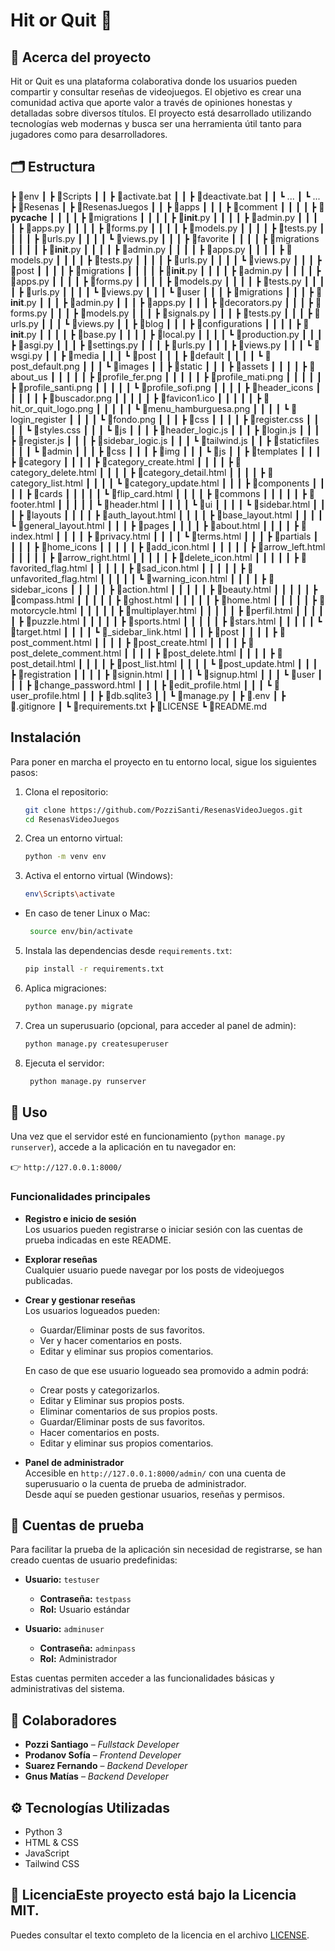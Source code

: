# Hit or Quit 👾

## 📌 Acerca del proyecto

Hit or Quit es una plataforma colaborativa donde los usuarios pueden compartir y consultar reseñas de videojuegos. El objetivo es crear una comunidad activa que aporte valor a través de opiniones honestas y detalladas sobre diversos títulos. El proyecto está desarrollado utilizando tecnologías web modernas y busca ser una herramienta útil tanto para jugadores como para desarrolladores.

## 🗂️ Estructura

┣ 📂env
┃ ┣ 📂Scripts
┃ ┃ ┣ 📜activate.bat
┃ ┃ ┣ 📜deactivate.bat
┃ ┃ ┗ ...
┃ ┗ ...
┣ 📂Resenas
┃ ┣ 📂ResenasJuegos
┃ ┃ ┣ 📂apps
┃ ┃ ┃ ┣ 📂comment
┃ ┃ ┃ ┃ ┣ 📂__pycache__
┃ ┃ ┃ ┃ ┣ 📂migrations
┃ ┃ ┃ ┃ ┣ 📜__init__.py
┃ ┃ ┃ ┃ ┣ 📜admin.py
┃ ┃ ┃ ┃ ┣ 📜apps.py
┃ ┃ ┃ ┃ ┣ 📜forms.py
┃ ┃ ┃ ┃ ┣ 📜models.py
┃ ┃ ┃ ┃ ┣ 📜tests.py
┃ ┃ ┃ ┃ ┣ 📜urls.py
┃ ┃ ┃ ┃ ┗ 📜views.py
┃ ┃ ┃ ┣ 📂favorite
┃ ┃ ┃ ┃ ┣ 📂migrations
┃ ┃ ┃ ┃ ┣ 📜__init__.py
┃ ┃ ┃ ┃ ┣ 📜admin.py
┃ ┃ ┃ ┃ ┣ 📜apps.py
┃ ┃ ┃ ┃ ┣ 📜models.py
┃ ┃ ┃ ┃ ┣ 📜tests.py
┃ ┃ ┃ ┃ ┣ 📜urls.py
┃ ┃ ┃ ┃ ┗ 📜views.py
┃ ┃ ┃ ┣ 📂post
┃ ┃ ┃ ┃ ┣ 📂migrations
┃ ┃ ┃ ┃ ┣ 📜__init__.py
┃ ┃ ┃ ┃ ┣ 📜admin.py
┃ ┃ ┃ ┃ ┣ 📜apps.py
┃ ┃ ┃ ┃ ┣ 📜forms.py
┃ ┃ ┃ ┃ ┣ 📜models.py
┃ ┃ ┃ ┃ ┣ 📜tests.py
┃ ┃ ┃ ┃ ┣ 📜urls.py
┃ ┃ ┃ ┃ ┗ 📜views.py
┃ ┃ ┃ ┗ 📂user
┃ ┃ ┃   ┣ 📂migrations
┃ ┃ ┃   ┣ 📜__init__.py
┃ ┃ ┃   ┣ 📜admin.py
┃ ┃ ┃   ┣ 📜apps.py
┃ ┃ ┃   ┣ 📜decorators.py
┃ ┃ ┃   ┣ 📜forms.py
┃ ┃ ┃   ┣ 📜models.py
┃ ┃ ┃   ┣ 📜signals.py
┃ ┃ ┃   ┣ 📜tests.py
┃ ┃ ┃   ┣ 📜urls.py
┃ ┃ ┃   ┗ 📜views.py
┃ ┃ ┣ 📂blog
┃ ┃ ┃ ┣ 📂configurations
┃ ┃ ┃ ┃ ┣ 📜__init__.py
┃ ┃ ┃ ┃ ┣ 📜base.py
┃ ┃ ┃ ┃ ┣ 📜local.py
┃ ┃ ┃ ┃ ┗ 📜production.py
┃ ┃ ┃ ┣ 📜asgi.py
┃ ┃ ┃ ┣ 📜settings.py
┃ ┃ ┃ ┣ 📜urls.py
┃ ┃ ┃ ┣ 📜views.py
┃ ┃ ┃ ┗ 📜wsgi.py
┃ ┃ ┣ 📂media
┃ ┃ ┃ ┗ 📂post
┃ ┃ ┃   ┣ 📂default
┃ ┃ ┃   ┃ ┗ 📜post_default.png
┃ ┃ ┃   ┗ 📂images
┃ ┃ ┣ 📂static
┃ ┃ ┃ ┣ 📂assets
┃ ┃ ┃ ┃ ┣ 📂about_us
┃ ┃ ┃ ┃ ┃ ┣ 📜profile_fer.png
┃ ┃ ┃ ┃ ┃ ┣ 📜profile_mati.png
┃ ┃ ┃ ┃ ┃ ┣ 📜profile_santi.png
┃ ┃ ┃ ┃ ┃ ┗ 📜profile_sofi.png
┃ ┃ ┃ ┃ ┣ 📂header_icons
┃ ┃ ┃ ┃ ┃ ┣ 📜buscador.png
┃ ┃ ┃ ┃ ┃ ┣ 📜favicon1.ico
┃ ┃ ┃ ┃ ┃ ┣ 📜hit_or_quit_logo.png
┃ ┃ ┃ ┃ ┃ ┗ 📜menu_hamburguesa.png
┃ ┃ ┃ ┃ ┗ 📂login_register
┃ ┃ ┃ ┃   ┗ 📜fondo.png
┃ ┃ ┃ ┣ 📂css
┃ ┃ ┃ ┃ ┣ 📜register.css
┃ ┃ ┃ ┃ ┗ 📜styles.css
┃ ┃ ┃ ┗ 📂js
┃ ┃ ┃   ┣ 📜header_logic.js
┃ ┃ ┃   ┣ 📜login.js
┃ ┃ ┃   ┣ 📜register.js
┃ ┃ ┃   ┣ 📜sidebar_logic.js
┃ ┃ ┃   ┗ 📜tailwind.js
┃ ┃ ┣ 📂staticfiles
┃ ┃ ┃ ┗ 📂admin
┃ ┃ ┃   ┣ 📂css
┃ ┃ ┃   ┣ 📂img
┃ ┃ ┃   ┗ 📂js
┃ ┃ ┣ 📂templates
┃ ┃ ┃ ┣ 📂category
┃ ┃ ┃ ┃ ┣ 📜category_create.html
┃ ┃ ┃ ┃ ┣ 📜category_delete.html
┃ ┃ ┃ ┃ ┣ 📜category_detail.html
┃ ┃ ┃ ┃ ┣ 📜category_list.html
┃ ┃ ┃ ┃ ┗ 📜category_update.html
┃ ┃ ┃ ┣ 📂components
┃ ┃ ┃ ┃ ┣ 📂cards
┃ ┃ ┃ ┃ ┃ ┗ 📜flip_card.html
┃ ┃ ┃ ┃ ┣ 📂commons
┃ ┃ ┃ ┃ ┃ ┣ 📜footer.html
┃ ┃ ┃ ┃ ┃ ┗ 📜header.html
┃ ┃ ┃ ┃ ┗ 📂ui
┃ ┃ ┃ ┃   ┗ 📜sidebar.html
┃ ┃ ┃ ┣ 📂layouts
┃ ┃ ┃ ┃ ┣ 📜auth_layout.html
┃ ┃ ┃ ┃ ┣ 📜base_layout.html
┃ ┃ ┃ ┃ ┗ 📜general_layout.html
┃ ┃ ┃ ┣ 📂pages
┃ ┃ ┃ ┃ ┣ 📜about.html
┃ ┃ ┃ ┃ ┣ 📜index.html
┃ ┃ ┃ ┃ ┣ 📜privacy.html
┃ ┃ ┃ ┃ ┗ 📜terms.html
┃ ┃ ┃ ┣ 📂partials
┃ ┃ ┃ ┃ ┣ 📂home_icons
┃ ┃ ┃ ┃ ┃ ┣ 📜add_icon.html
┃ ┃ ┃ ┃ ┃ ┣ 📜arrow_left.html
┃ ┃ ┃ ┃ ┃ ┣ 📜arrow_right.html
┃ ┃ ┃ ┃ ┃ ┣ 📜delete_icon.html
┃ ┃ ┃ ┃ ┃ ┣ 📜favorited_flag.html
┃ ┃ ┃ ┃ ┃ ┣ 📜sad_icon.html
┃ ┃ ┃ ┃ ┃ ┣ 📜unfavorited_flag.html
┃ ┃ ┃ ┃ ┃ ┗ 📜warning_icon.html
┃ ┃ ┃ ┃ ┣ 📂sidebar_icons
┃ ┃ ┃ ┃ ┃ ┣ 📜action.html
┃ ┃ ┃ ┃ ┃ ┣ 📜beauty.html
┃ ┃ ┃ ┃ ┃ ┣ 📜compass.html
┃ ┃ ┃ ┃ ┃ ┣ 📜ghost.html
┃ ┃ ┃ ┃ ┃ ┣ 📜home.html
┃ ┃ ┃ ┃ ┃ ┣ 📜motorcycle.html
┃ ┃ ┃ ┃ ┃ ┣ 📜multiplayer.html
┃ ┃ ┃ ┃ ┃ ┣ 📜perfil.html
┃ ┃ ┃ ┃ ┃ ┣ 📜puzzle.html
┃ ┃ ┃ ┃ ┃ ┣ 📜sports.html
┃ ┃ ┃ ┃ ┃ ┣ 📜stars.html
┃ ┃ ┃ ┃ ┃ ┗ 📜target.html
┃ ┃ ┃ ┃ ┗ 📜_sidebar_link.html
┃ ┃ ┃ ┣ 📂post
┃ ┃ ┃ ┃ ┣ 📜post_comment.html
┃ ┃ ┃ ┃ ┣ 📜post_create.html
┃ ┃ ┃ ┃ ┣ 📜post_delete_comment.html
┃ ┃ ┃ ┃ ┣ 📜post_delete.html
┃ ┃ ┃ ┃ ┣ 📜post_detail.html
┃ ┃ ┃ ┃ ┣ 📜post_list.html
┃ ┃ ┃ ┃ ┗ 📜post_update.html
┃ ┃ ┃ ┣ 📂registration
┃ ┃ ┃ ┃ ┣ 📜signin.html
┃ ┃ ┃ ┃ ┗ 📜signup.html
┃ ┃ ┃ ┗ 📂user
┃ ┃ ┃   ┣ 📜change_password.html
┃ ┃ ┃   ┣ 📜edit_profile.html
┃ ┃ ┃   ┗ 📜user_profile.html
┃ ┃ ┣ 📜db.sqlite3
┃ ┃ ┗ 📜manage.py
┃ ┣ 📜.env
┃ ┣ 📜.gitignore
┃ ┗ 📜requirements.txt
┣ 📜LICENSE
┗ 📜README.md


## Instalación

Para poner en marcha el proyecto en tu entorno local, sigue los siguientes pasos:

1. Clona el repositorio:

   ```bash
   git clone https://github.com/PozziSanti/ResenasVideoJuegos.git
   cd ResenasVideoJuegos

2. Crea un entorno virtual:

   ```bash
   python -m venv env

3. Activa el entorno virtual (Windows):
   
   ```bash
   env\Scripts\activate
- En caso de tener Linux o Mac:

  ```bash
   source env/bin/activate
5. Instala las dependencias desde `requirements.txt`:
   
   ```bash
   pip install -r requirements.txt
   
7. Aplica migraciones:
   
   ```bash
   python manage.py migrate
   
9. Crea un superusuario (opcional, para acceder al panel de admin):
    
    ```bash
   python manage.py createsuperuser
    
11. Ejecuta el servidor:
    
    ```bash
     python manage.py runserver

## 🚀 Uso

Una vez que el servidor esté en funcionamiento (`python manage.py runserver`), accede a la aplicación en tu navegador en:

👉 `http://127.0.0.1:8000/`

### Funcionalidades principales

- **Registro e inicio de sesión**  
  Los usuarios pueden registrarse o iniciar sesión con las cuentas de prueba indicadas en este README.

- **Explorar reseñas**  
  Cualquier usuario puede navegar por los posts de videojuegos publicadas.

- **Crear y gestionar reseñas**  
  Los usuarios logueados pueden:
  - Guardar/Eliminar posts de sus favoritos.
  - Ver y hacer comentarios en posts.
  - Editar y eliminar sus propios comentarios.
 
  En caso de que ese usuario logueado sea promovido a admin podrá:
  - Crear posts y categorizarlos.
  - Editar y Eliminar sus propios posts.
  - Eliminar comentarios de sus propios posts.
  - Guardar/Eliminar posts de sus favoritos.
  - Hacer comentarios en posts.
  - Editar y eliminar sus propios comentarios.

- **Panel de administrador**  
  Accesible en `http://127.0.0.1:8000/admin/` con una cuenta de superusuario o la cuenta de prueba de administrador.  
  Desde aquí se pueden gestionar usuarios, reseñas y permisos.

## 🔑 Cuentas de prueba

Para facilitar la prueba de la aplicación sin necesidad de registrarse, se han creado cuentas de usuario predefinidas:

- **Usuario:** `testuser`
  - **Contraseña:** `testpass`
  - **Rol:** Usuario estándar

- **Usuario:** `adminuser`
  - **Contraseña:** `adminpass`
  - **Rol:** Administrador

Estas cuentas permiten acceder a las funcionalidades básicas y administrativas del sistema.

## 👥 Colaboradores

- **Pozzi Santiago** – *Fullstack Developer*
- **Prodanov Sofía** – *Frontend Developer*
- **Suarez Fernando** – *Backend Developer*
- **Gnus Matías** – *Backend Developer*

## ⚙️ Tecnologías Utilizadas
- Python 3
- HTML & CSS
- JavaScript
- Tailwind CSS

## 📄 LicenciaEste proyecto está bajo la **Licencia MIT**.  
Puedes consultar el texto completo de la licencia en el archivo [LICENSE](LICENSE).
